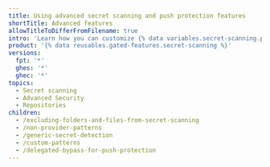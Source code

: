 ```yaml
---
title: Using advanced secret scanning and push protection features
shortTitle: Advanced features
allowTitleToDifferFromFilename: true
intro: 'Learn how you can customize {% data variables.secret-scanning.partner_alerts %} to meet the needs of your company..'
product: '{% data reusables.gated-features.secret-scanning %}'
versions:
  fpt: '*'
  ghes: '*'
  ghec: '*'
topics:
  - Secret scanning
  - Advanced Security
  - Repositories
children:
  - /excluding-folders-and-files-from-secret-scanning
  - /non-provider-patterns
  - /generic-secret-detection
  - /custom-patterns
  - /delegated-bypass-for-push-protection
---
```

